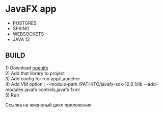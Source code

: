 <h1>JavaFX app</h1>

<ul>
  <li>
    POSTGRES
  </li>
  <li>
    SPRING
  </li>
  <li>
    WEBSOCKETS
  </li>
  <li>
    JAVA 12
  </li>
</ul>

<h2> BUILD </h2>
1) Download <a href="https://openjfx.io/">openjfx</a> <br/>
2) Add that library to project </br>
3) Add config for run app/Launcher </br>
4) Add VM option : --module-path /PATH/TO/javafx-sdk-12.0.1/lib --add-modules javafx.controls,javafx.fxml </br>
5) Run </br>

<span>Ссылка на жизненый цикл приложения <a href="https://drive.google.com/file/d/1RPjTcMiOlIZULlTlFSQdmxLzeAxeoQnA/view?usp=sharing"></a>
  
